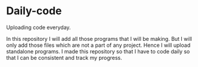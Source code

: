 # Daily-code
Uploading code everyday.

In this repository I will add all those programs that I will be making. But I will only add those files which are not a part of any project. Hence I will upload standalone programs. I made this repository so that I have to code daily so that I can be consistent and track my progress.
